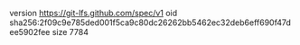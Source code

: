 version https://git-lfs.github.com/spec/v1
oid sha256:2f09c9e785ded001f5ca9c80dc26262bb5462ec32deb6eff690f47dee5902fee
size 7784
